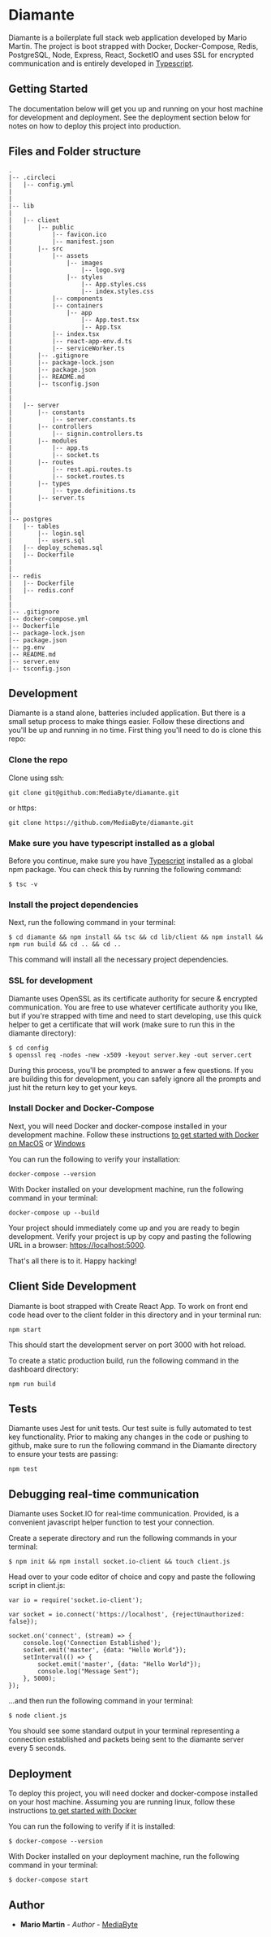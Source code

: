 # Diamante
Diamante is a boilerplate full stack web application developed by Mario Martin. The project is boot strapped with Docker, Docker-Compose, Redis, PostgreSQL, Node, Express, React, SocketIO and uses SSL for encrypted communication and is entirely developed in [Typescript](https://www.typescriptlang.org).  

## Getting Started
The documentation below will get you up and running on your host machine for development and deployment. See the deployment section below for notes on how to deploy this project into production.

## Files and Folder structure
```
.
|-- .circleci
|   |-- config.yml
|
|
|-- lib
|
|   |-- client
|       |-- public
|           |-- favicon.ico
|           |-- manifest.json
|       |-- src
|           |-- assets
|               |-- images
|                   |-- logo.svg
|               |-- styles
|                   |-- App.styles.css
|                   |-- index.styles.css
|           |-- components
|           |-- containers
|               |-- app
|                   |-- App.test.tsx
|                   |-- App.tsx
|           |-- index.tsx
|           |-- react-app-env.d.ts
|           |-- serviceWorker.ts
|       |-- .gitignore
|       |-- package-lock.json
|       |-- package.json
|       |-- README.md
|       |-- tsconfig.json
|
|
|   |-- server
|       |-- constants
|           |-- server.constants.ts
|       |-- controllers
|           |-- signin.controllers.ts
|       |-- modules
|           |-- app.ts
|           |-- socket.ts
|       |-- routes
|           |-- rest.api.routes.ts
|           |-- socket.routes.ts
|       |-- types
|           |-- type.definitions.ts
|       |-- server.ts
|
|
|-- postgres
|   |-- tables
|       |-- login.sql
|       |-- users.sql
|   |-- deploy_schemas.sql
|   |-- Dockerfile
|
|
|-- redis
|   |-- Dockerfile
|   |-- redis.conf
|
|
|-- .gitignore
|-- docker-compose.yml
|-- Dockerfile
|-- package-lock.json
|-- package.json
|-- pg.env
|-- README.md
|-- server.env
|-- tsconfig.json
```

## Development
Diamante is a stand alone, batteries included application.  But there is a small setup process to make things easier.  Follow these directions and you'll be up and running in no time. First thing you'll need to do is clone this repo:

### Clone the repo
Clone using ssh:
```
git clone git@github.com:MediaByte/diamante.git
```
or https:
```
git clone https://github.com/MediaByte/diamante.git
```
### Make sure you have typescript installed as a global
Before you continue, make sure you have [Typescript](https://www.npmjs.com/package/typescript) installed as a global npm package. You can check this by running the following command:
```
$ tsc -v
```

### Install the project dependencies
Next, run the following command in your terminal:
```
$ cd diamante && npm install && tsc && cd lib/client && npm install && npm run build && cd .. && cd ..
```
This command will install all the necessary project dependencies.

### SSL for development
Diamante uses OpenSSL as its certificate authority for secure & encrypted communication.  You are free to use whatever certificate authority you like, but if you're strapped with time and need to start developing, use this quick helper to get a certificate that will work (make sure to run this in the diamante directory):
```
$ cd config
$ openssl req -nodes -new -x509 -keyout server.key -out server.cert
```
During this process, you'll be prompted to answer a few questions. If you are building this for development, you can safely ignore all the prompts and just hit the return key to get your keys.

### Install Docker and Docker-Compose
Next, you will need Docker and docker-compose installed in your development machine.  Follow these instructions [to get started with Docker on MacOS](https://docs.docker.com/docker-for-mac/install/) or [Windows](https://docs.docker.com/docker-for-windows/install/)

You can run the following to verify your installation:
```
docker-compose --version
```

With Docker installed on your development machine, run the following command in your terminal:
```
docker-compose up --build
```
Your project should immediately come up and you are ready to begin development.  Verify your project is up by copy and pasting the following URL in a browser: [https://localhost:5000](https://localhost:5000).

That's all there is to it.  Happy hacking!


## Client Side Development
Diamante is boot strapped with Create React App.  To work on front end code head over to the client folder in this directory and in your terminal run: 
```
npm start
```
This should start the development server on port 3000 with hot reload.


To create a static production build, run the following command in the dashboard directory:
```
npm run build 
```

## Tests
Diamante uses Jest for unit tests. Our test suite is fully automated to test key functionality. Prior to making any changes in the code or pushing to github, make sure to run the following command in the Diamante directory to ensure your tests are passing:
```
npm test
```

## Debugging real-time communication
Diamante uses Socket.IO for real-time communication. Provided, is a convenient javascript helper function to test your connection.

Create a seperate directory and run the following commands in your terminal:
```
$ npm init && npm install socket.io-client && touch client.js
```

Head over to your code editor of choice and copy and paste the following script in client.js:
```
var io = require('socket.io-client');

var socket = io.connect('https://localhost', {rejectUnauthorized: false});

socket.on('connect', (stream) => {
    console.log('Connection Established');
    socket.emit('master', {data: "Hello World"});
    setInterval(() => {
        socket.emit('master', {data: "Hello World"});
        console.log("Message Sent");
    }, 5000);
});
```

...and then run the following command in your terminal:

```
$ node client.js
```
You should see some standard output in your terminal representing a connection established and packets being sent to the diamante server every 5 seconds.


## Deployment
To deploy this project, you will need docker and docker-compose installed on your host machine. Assuming you are running linux, follow these instructions [to get started with Docker](https://docs.docker.com/install/linux/docker-ce/debian/)

You can run the following to verify if it is installed:
```
$ docker-compose --version
```

With Docker installed on your deployment machine, run the following command in your terminal:
```
$ docker-compose start
```


## Author
* **Mario Martin** - *Author* - [MediaByte](https://github.com/MediaByte)


